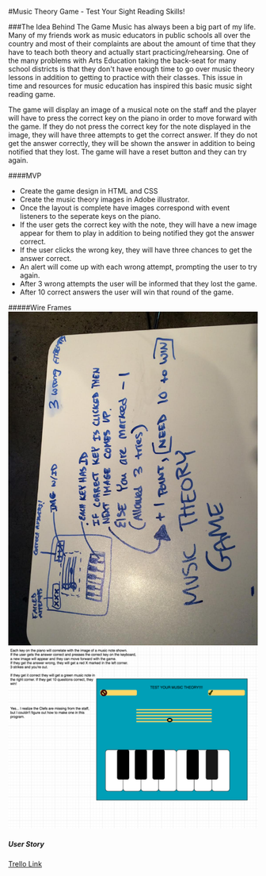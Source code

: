 #Music Theory Game - Test Your Sight Reading Skills!



###The Idea Behind The Game
Music has always been a big part of my life. Many of my friends work as music educators in public schools all over the country and most of their complaints are about the amount of time that they have to teach both theory and actually start practicing/rehearsing. One of the many problems with Arts Education taking the back-seat for many school districts is that they don't have enough time to go over music theory lessons in addition to getting to practice with their classes. This issue in time and resources for music education has inspired this basic music sight reading game.

The game will display an image of a musical note on the staff and the player will have to press the correct key on the piano in order to move forward with the game. If they do not press the correct key for the note displayed in the image, they will have three attempts to get the correct answer. If they do not get the answer correctly, they will be shown the answer in addition to being notified that they lost. The game will have a reset button and they can try again. 

####MVP
* Create the game design in HTML and CSS
* Create the music theory images in Adobe illustrator. 
* Once the layout is complete have images correspond with event listeners to the seperate keys on the piano. 
* If the user gets the correct key with the note, they will have a new image appear for them to play in addition to being notified they got the answer correct.  
* If the user clicks the wrong key, they will have three chances to get the answer correct. 
* An alert will come up with each wrong attempt, prompting the user to try again. 
* After 3 wrong attempts the user will be informed that they lost the game. 
* After 10 correct answers the user will win that round of the game. 



#####Wire Frames
![](assets/WireFrame1.jpg)
![](assets/WireFrame2.png)


##### User Story

[Trello Link](https://trello.com/b/nTNrPKqZ/project-1)




